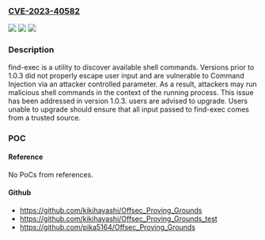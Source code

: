 ### [CVE-2023-40582](https://cve.mitre.org/cgi-bin/cvename.cgi?name=CVE-2023-40582)
![](https://img.shields.io/static/v1?label=Product&message=find-exec&color=blue)
![](https://img.shields.io/static/v1?label=Version&message=%3D%20%3C%201.0.3%20&color=brighgreen)
![](https://img.shields.io/static/v1?label=Vulnerability&message=CWE-78%3A%20Improper%20Neutralization%20of%20Special%20Elements%20used%20in%20an%20OS%20Command%20('OS%20Command%20Injection')&color=brighgreen)

### Description

find-exec is a utility to discover available shell commands. Versions prior to 1.0.3 did not properly escape user input and are vulnerable to Command Injection via an attacker controlled parameter. As a result, attackers may run malicious shell commands in the context of the running process. This issue has been addressed in version 1.0.3. users are advised to upgrade. Users unable to upgrade should ensure that all input passed to find-exec comes from a trusted source.

### POC

#### Reference
No PoCs from references.

#### Github
- https://github.com/kikihayashi/Offsec_Proving_Grounds
- https://github.com/kikihayashi/Offsec_Proving_Grounds_test
- https://github.com/pika5164/Offsec_Proving_Grounds

